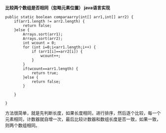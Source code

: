 **比较两个数组是否相同（忽略元素位置） java语言实现**

	public static boolean comparaarry(int[] arr1,int[] arr2) {
		if(arr1.length != arr2.length) {
			return false;
		}else {
			Arrays.sort(arr1);
			Arrays.sort(arr2);
			int wcount = 0;
			for (int i=0;i<arr1.length;i++) {
				if (arr1[i]==arr2[i]) {
					wcount++;
				}
			}
			if(wcount==arr1.length) {
				return true;
			}else {
				return false;
			}
			
		}
		
	}

方法很简单，就是先判断长度，如果长度相同，进行排序，然后逐个比较，每一个元素相同，计数器就自增一次，最后比较计数器和数组长度是否一致，如果一致，则两个数组相同。